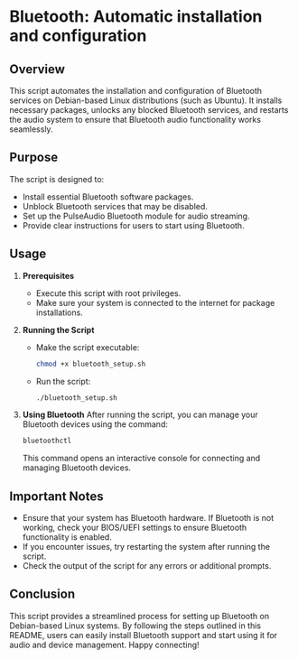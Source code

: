 # Bluetooth: Automatic installation and configuration

## Overview

This script automates the installation and configuration of Bluetooth services on Debian-based Linux distributions (such as Ubuntu). It installs necessary packages, unlocks any blocked Bluetooth services, and restarts the audio system to ensure that Bluetooth audio functionality works seamlessly.

## Purpose

The script is designed to:
- Install essential Bluetooth software packages.
- Unblock Bluetooth services that may be disabled.
- Set up the PulseAudio Bluetooth module for audio streaming.
- Provide clear instructions for users to start using Bluetooth.

## Usage

1. **Prerequisites**
   - Execute this script with root privileges.
   - Make sure your system is connected to the internet for package installations.

2. **Running the Script**
   - Make the script executable:
     ```bash
     chmod +x bluetooth_setup.sh
     ```
   - Run the script:
     ```bash
     ./bluetooth_setup.sh
     ```

3. **Using Bluetooth**
   After running the script, you can manage your Bluetooth devices using the command:
   ```bash
   bluetoothctl
   ```
   This command opens an interactive console for connecting and managing Bluetooth devices.

## Important Notes

- Ensure that your system has Bluetooth hardware. If Bluetooth is not working, check your BIOS/UEFI settings to ensure Bluetooth functionality is enabled.
- If you encounter issues, try restarting the system after running the script.
- Check the output of the script for any errors or additional prompts.

## Conclusion

This script provides a streamlined process for setting up Bluetooth on Debian-based Linux systems. By following the steps outlined in this README, users can easily install Bluetooth support and start using it for audio and device management. Happy connecting!
